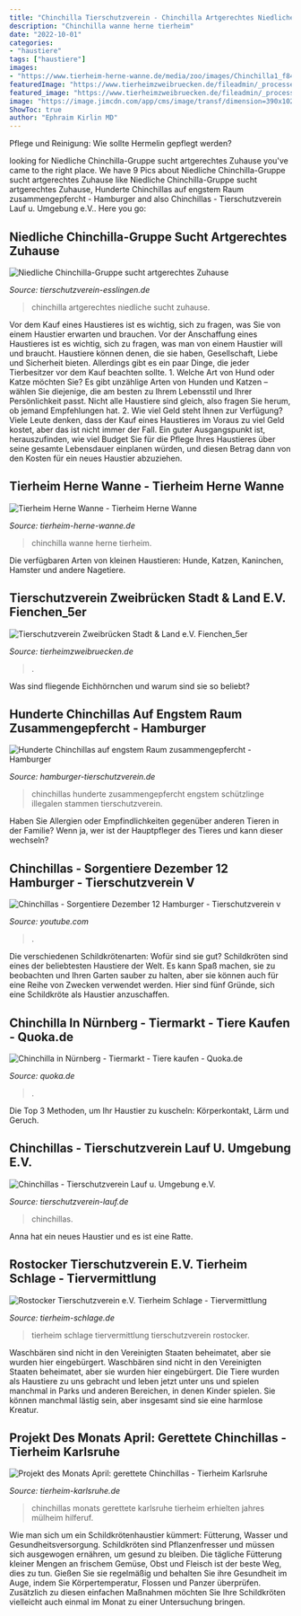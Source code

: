 ```yaml
---
title: "Chinchilla Tierschutzverein - Chinchilla Artgerechtes Niedliche Sucht Zuhause"
description: "Chinchilla wanne herne tierheim"
date: "2022-10-01"
categories:
- "haustiere"
tags: ["haustiere"]
images:
- "https://www.tierheim-herne-wanne.de/media/zoo/images/Chinchilla1_f84b8097fd616598b12e92d341953061.jpg"
featuredImage: "https://www.tierheimzweibruecken.de/fileadmin/_processed_/csm_Fienchen_fb377c3842.jpg"
featured_image: "https://www.tierheimzweibruecken.de/fileadmin/_processed_/csm_Fienchen_fb377c3842.jpg"
image: "https://image.jimcdn.com/app/cms/image/transf/dimension=390x1024:format=jpg/path/s8d92ff743f11dc18/image/i937f8b8401551c38/version/1314706783/image.jpg"
ShowToc: true
author: "Ephraim Kirlin MD"
---
```



Pflege und Reinigung: Wie sollte Hermelin gepflegt werden?

	

		
looking for Niedliche Chinchilla-Gruppe sucht artgerechtes Zuhause you've came to the right place. We have 9 Pics about Niedliche Chinchilla-Gruppe sucht artgerechtes Zuhause like Niedliche Chinchilla-Gruppe sucht artgerechtes Zuhause, Hunderte Chinchillas auf engstem Raum zusammengepfercht - Hamburger and also Chinchillas - Tierschutzverein Lauf u. Umgebung e.V.. Here you go:
		
    
## Niedliche Chinchilla-Gruppe Sucht Artgerechtes Zuhause

<img loading=lazy src="https://image.jimcdn.com/app/cms/image/transf/dimension=2048x2048:format=jpg/path/scb8dd82addd6c082/image/i69789a0edb474c13/version/1537355078/image.jpg" onerror="this.onerror=null;this.src='https://tse1.mm.bing.net/th?id=OIP.Bcd7dOdYMRf5cJh3W1ay0wHaE7&amp;pid=15.1';" alt="Niedliche Chinchilla-Gruppe sucht artgerechtes Zuhause">

_Source: tierschutzverein-esslingen.de_

>chinchilla artgerechtes niedliche sucht zuhause. 

	

Vor dem Kauf eines Haustieres ist es wichtig, sich zu fragen, was Sie von einem Haustier erwarten und brauchen.
Vor der Anschaffung eines Haustieres ist es wichtig, sich zu fragen, was man von einem Haustier will und braucht. Haustiere können denen, die sie haben, Gesellschaft, Liebe und Sicherheit bieten. Allerdings gibt es ein paar Dinge, die jeder Tierbesitzer vor dem Kauf beachten sollte. 1. Welche Art von Hund oder Katze möchten Sie? Es gibt unzählige Arten von Hunden und Katzen – wählen Sie diejenige, die am besten zu Ihrem Lebensstil und Ihrer Persönlichkeit passt. Nicht alle Haustiere sind gleich, also fragen Sie herum, ob jemand Empfehlungen hat. 2. Wie viel Geld steht Ihnen zur Verfügung? Viele Leute denken, dass der Kauf eines Haustieres im Voraus zu viel Geld kostet, aber das ist nicht immer der Fall. Ein guter Ausgangspunkt ist, herauszufinden, wie viel Budget Sie für die Pflege Ihres Haustieres über seine gesamte Lebensdauer einplanen würden, und diesen Betrag dann von den Kosten für ein neues Haustier abzuziehen.

    
## Tierheim Herne Wanne - Tierheim Herne Wanne

<img loading=lazy src="https://www.tierheim-herne-wanne.de/media/zoo/images/Chinchilla1_f84b8097fd616598b12e92d341953061.jpg" onerror="this.onerror=null;this.src='https://tse4.mm.bing.net/th?id=OIP.QjQLzUWDHBxkfoWtcXSQ7wAAAA&amp;pid=15.1';" alt="Tierheim Herne Wanne - Tierheim Herne Wanne">

_Source: tierheim-herne-wanne.de_

>chinchilla wanne herne tierheim. 

	

Die verfügbaren Arten von kleinen Haustieren: Hunde, Katzen, Kaninchen, Hamster und andere Nagetiere.

    
## Tierschutzverein Zweibrücken Stadt &amp; Land E.V. Fienchen_5er

<img loading=lazy src="https://www.tierheimzweibruecken.de/fileadmin/_processed_/csm_Fienchen_fb377c3842.jpg" onerror="this.onerror=null;this.src='https://tse3.mm.bing.net/th?id=OIP.SnokH9z4R9WX8SklyYxrIAHaFj&amp;pid=15.1';" alt="Tierschutzverein Zweibrücken Stadt &amp; Land e.V. Fienchen_5er">

_Source: tierheimzweibruecken.de_

>. 

	

Was sind fliegende Eichhörnchen und warum sind sie so beliebt?

    
## Hunderte Chinchillas Auf Engstem Raum Zusammengepfercht - Hamburger

<img loading=lazy src="https://www.hamburger-tierschutzverein.de/images_thumbnails/images/images/2017/2017-03-28-Chinchillas_web-9-start-fit-730x548.JPG" onerror="this.onerror=null;this.src='https://tse1.mm.bing.net/th?id=OIP.98U25afkZ4WeStoqnUo6sgHaFj&amp;pid=15.1';" alt="Hunderte Chinchillas auf engstem Raum zusammengepfercht - Hamburger">

_Source: hamburger-tierschutzverein.de_

>chinchillas hunderte zusammengepfercht engstem schützlinge illegalen stammen tierschutzverein. 

	

Haben Sie Allergien oder Empfindlichkeiten gegenüber anderen Tieren in der Familie? Wenn ja, wer ist der Hauptpfleger des Tieres und kann dieser wechseln?

    
## Chinchillas - Sorgentiere Dezember 12 Hamburger - Tierschutzverein V

<img loading=lazy src="https://i.ytimg.com/vi/c4DHTYF2UeE/maxresdefault.jpg" onerror="this.onerror=null;this.src='https://tse4.mm.bing.net/th?id=OIP.KHH3gsfocrYw6jEfgqwWUQHaEK&amp;pid=15.1';" alt="Chinchillas - Sorgentiere Dezember 12 Hamburger - Tierschutzverein v">

_Source: youtube.com_

>. 

	

Die verschiedenen Schildkrötenarten: Wofür sind sie gut?
Schildkröten sind eines der beliebtesten Haustiere der Welt. Es kann Spaß machen, sie zu beobachten und Ihren Garten sauber zu halten, aber sie können auch für eine Reihe von Zwecken verwendet werden. Hier sind fünf Gründe, sich eine Schildkröte als Haustier anzuschaffen.

    
## Chinchilla In Nürnberg - Tiermarkt - Tiere Kaufen - Quoka.de

<img loading=lazy src="https://pic0.qimage.de/21/58/71/r226715821.jpg" onerror="this.onerror=null;this.src='https://tse3.mm.bing.net/th?id=OIP.1ad8I9VjAWwLN4-Vyg9QaAAAAA&amp;pid=15.1';" alt="Chinchilla in Nürnberg - Tiermarkt - Tiere kaufen - Quoka.de">

_Source: quoka.de_

>. 

	

Die Top 3 Methoden, um Ihr Haustier zu kuscheln: Körperkontakt, Lärm und Geruch.

    
## Chinchillas - Tierschutzverein Lauf U. Umgebung E.V.

<img loading=lazy src="https://image.jimcdn.com/app/cms/image/transf/dimension=390x1024:format=jpg/path/s8d92ff743f11dc18/image/i937f8b8401551c38/version/1314706783/image.jpg" onerror="this.onerror=null;this.src='https://tse3.mm.bing.net/th?id=OIP.UJqg4pB7S887uM9_LBVg8AAAAA&amp;pid=15.1';" alt="Chinchillas - Tierschutzverein Lauf u. Umgebung e.V.">

_Source: tierschutzverein-lauf.de_

>chinchillas. 

	

Anna hat ein neues Haustier und es ist eine Ratte.

    
## Rostocker Tierschutzverein E.V. Tierheim Schlage - Tiervermittlung

<img loading=lazy src="https://www.tierheim-schlage.de/s/cc_images/cache_2455737796.jpg" onerror="this.onerror=null;this.src='https://tse2.mm.bing.net/th?id=OIP.Ah4IHY7rd1w0mCCNuyLZAwHaKu&amp;pid=15.1';" alt="Rostocker Tierschutzverein e.V. Tierheim Schlage - Tiervermittlung">

_Source: tierheim-schlage.de_

>tierheim schlage tiervermittlung tierschutzverein rostocker. 

	

Waschbären sind nicht in den Vereinigten Staaten beheimatet, aber sie wurden hier eingebürgert.
Waschbären sind nicht in den Vereinigten Staaten beheimatet, aber sie wurden hier eingebürgert. Die Tiere wurden als Haustiere zu uns gebracht und leben jetzt unter uns und spielen manchmal in Parks und anderen Bereichen, in denen Kinder spielen. Sie können manchmal lästig sein, aber insgesamt sind sie eine harmlose Kreatur.

    
## Projekt Des Monats April: Gerettete Chinchillas - Tierheim Karlsruhe

<img loading=lazy src="https://www.tierheim-karlsruhe.de/wp-content/uploads/2017/03/Chinchilla3.jpg" onerror="this.onerror=null;this.src='https://tse2.mm.bing.net/th?id=OIP.26Fqdl2d1h_c9ApkBzvvvwHaFj&amp;pid=15.1';" alt="Projekt des Monats April: gerettete Chinchillas - Tierheim Karlsruhe">

_Source: tierheim-karlsruhe.de_

>chinchillas monats gerettete karlsruhe tierheim erhielten jahres mülheim hilferuf. 

	

Wie man sich um ein Schildkrötenhaustier kümmert: Fütterung, Wasser und Gesundheitsversorgung.
Schildkröten sind Pflanzenfresser und müssen sich ausgewogen ernähren, um gesund zu bleiben. Die tägliche Fütterung kleiner Mengen an frischem Gemüse, Obst und Fleisch ist der beste Weg, dies zu tun. Gießen Sie sie regelmäßig und behalten Sie ihre Gesundheit im Auge, indem Sie Körpertemperatur, Flossen und Panzer überprüfen. Zusätzlich zu diesen einfachen Maßnahmen möchten Sie Ihre Schildkröten vielleicht auch einmal im Monat zu einer Untersuchung bringen.

